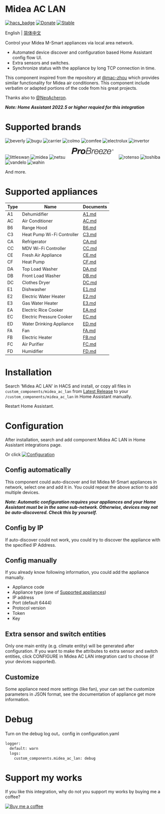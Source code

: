 # Midea AC LAN
[![hacs_badge](https://img.shields.io/badge/HACS-Default-orange.svg)](https://github.com/hacs/integration)
[![Donate](https://img.shields.io/badge/donate-BuyMeCoffee-yellow.svg)](https://www.buymeacoffee.com/georgezhao2010)
[![Stable](https://img.shields.io/github/v/release/georgezhao2010/midea_ac_lan)](https://github.com/georgezhao2010/midea_ac_lan/releases/latest)

English | [简体中文](README_hans.md)

Control your Midea M-Smart appliances via local area network.

- Automated device discover and configuration based Home Assistant config flow UI.
- Extra sensors and switches.
- Synchronize status with the appliance by long TCP connection in time.

This component inspired from the repository at [@mac-zhou](https://github.com/mac-zhou/midea-msmart) which provides similar functionality for Midea air conditioners. This component include verbatim or adapted portions of the code from his great projects.

Thanks also to [@NeoAcheron](https://github.com/NeoAcheron/midea-ac-py).

***Note: Home Assistant 2022.5 or higher requied for this integration***

# Supported brands

![beverly](brands/beverly.png) ![bugu](brands/bugu.png) ![carrier](brands/carrier.png)  ![colmo](brands/colmo.png) ![comfee](brands/comfee.png) ![electrolux](brands/electrolux.png) ![invertor](brands/invertor.png) ![littleswan](brands/littleswan.png) ![midea](brands/midea.png) ![netsu](brands/netsu.png) ![ProBreeze](brands/probreeze.png) ![rotenso](brands/rotenso.png) ![toshiba](brands/toshiba.png) ![vandelo](brands/vandelo.png) ![wahin](brands/wahin.png) 

And more.

# Supported appliances

  Type | Name | Documents
 --- | --- | ---
 A1 | Dehumidifier | [A1.md](doc/A1.md)
 AC | Air Conditioner | [AC.md](doc/AC.md)
 B6 | Range Hood | [B6.md](doc/B6.md)
 C3 | Heat Pump Wi-Fi Controller | [C3.md](doc/C3.md)
 CA | Refrigerator | [CA.md](doc/CA.md)
 CC | MDV Wi-Fi Controller | [CC.md](doc/CC.md)
 CE | Fresh Air Appliance | [CE.md](doc/CE.md)
 CF | Heat Pump | [CF.md](doc/CF.md)
 DA | Top Load Washer | [DA.md](doc/DA.md)
 DB | Front Load Washer | [DB.md](doc/DB.md)
 DC | Clothes Dryer | [DC.md](doc/DC.md)
 E1 | Dishwasher | [E1.md](doc/E1.md)
 E2 | Electric Water Heater | [E2.md](doc/E2.md)
 E3 | Gas Water Heater | [E3.md](doc/E3.md)
 EA | Electric Rice Cooker | [EA.md](doc/EA.md)
 EC | Electric Pressure Cooker | [EC.md](doc/EC.md)
 ED | Water Drinking Appliance | [ED.md](doc/ED.md)
 FA | Fan | [FA.md](doc/FA.md)
 FB | Electric Heater | [FB.md](doc/FB.md)
 FC | Air Purifier | [FC.md](doc/FC.md)
 FD | Humidifier | [FD.md](doc/FD.md)

# Installation
Search 'Midea AC LAN' in HACS and install, or copy all files in `custom_components/midea_ac_lan` from [Latest Release](https://github.com/georgezhao2010/midea_ac_lan/releases/latest) to your `/custom_components/midea_ac_lan` in Home Assistant manually. 

Restart Home Assistant.

# Configuration
After installation, search and add component Midea AC LAN in Home Assistant integrations page.

Or click [![Configuration](https://my.home-assistant.io/badges/config_flow_start.svg)](https://my.home-assistant.io/redirect/config_flow_start?domain=midea_ac_lan)

## Config automatically
This component could auto-discover and list Midea M-Smart appliances in network, select one and add it in. You could repeat the above action to add multiple devices.

***Note: Automatic configuration requires your appliances and your Home Assistant must be in the same sub-network. Otherwise, devices may not be auto-discovered.  Check this by yourself.***

## Config by IP
If auto-discover could not work, you could try to discover the appliance with the specified IP Address.

## Config manually
If you already know following information, you could add the appliance manually.
- Appliance code
- Appliance type (one of [Supported appliances](README.md#supported-appliances))
- IP address
- Port (default 6444)
- Protocol version
- Token
- Key


## Extra sensor and switch entities
Only one main entity (e.g. climate entity) will be generated after configuration. If you want to make the attributes to extra sensor and switch entities, click CONFIGURE in Midea AC LAN integration card to choose (if your devices supported).

## Customize
Some appliance need more settings (like fan), your can set the customize parameters in JSON format, see the documentation of appliance get more information.

# Debug

Turn on the debug log out，config in configuration.yaml
```
logger:
  default: warn
  logs:
    custom_components.midea_ac_lan: debug
```

# Support my works 

If you like this integration, why do not you support my works by buying me a coffee?

[![Buy me a coffee](https://www.buymeacoffee.com/assets/img/custom_images/yellow_img.png)](https://www.buymeacoffee.com/georgezhao2010)